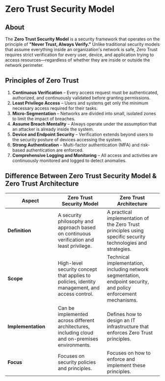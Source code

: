 # Zero Trust Security Model

## About

The **Zero Trust Security Model** is a security framework that operates on the principle of **"Never Trust, Always Verify."** Unlike traditional security models that assume everything inside an organization's network is safe, Zero Trust requires strict verification for every user, device, and application trying to access resources—regardless of whether they are inside or outside the network perimeter.

## **Principles of Zero Trust**

1. **Continuous Verification** – Every access request must be authenticated, authorized, and continuously validated before granting permissions.
2. **Least Privilege Access** – Users and systems get only the minimum necessary access required for their tasks.
3. **Micro-Segmentation** – Networks are divided into small, isolated zones to limit the impact of breaches.
4. **Assume Breach Mentality** – Always operate under the assumption that an attacker is already inside the system.
5. **Device and Endpoint Security** – Verification extends beyond users to the security posture of devices accessing the system.
6. **Strong Authentication** – Multi-factor authentication (MFA) and risk-based authentication are enforced.
7. **Comprehensive Logging and Monitoring** – All access and activities are continuously monitored and logged to detect anomalies.

## **Difference Between Zero Trust Security Model & Zero Trust Architecture**

<table data-full-width="true"><thead><tr><th width="148">Aspect</th><th>Zero Trust Security Model</th><th>Zero Trust Architecture</th></tr></thead><tbody><tr><td><strong>Definition</strong></td><td>A security philosophy and approach based on continuous verification and least privilege.</td><td>A practical implementation of the Zero Trust principles using specific security technologies and strategies.</td></tr><tr><td><strong>Scope</strong></td><td>High-level security concept that applies to policies, identity management, and access control.</td><td>Technical implementation, including network segmentation, endpoint security, and policy enforcement mechanisms.</td></tr><tr><td><strong>Implementation</strong></td><td>Can be implemented across different architectures, including cloud and on-premises environments.</td><td>Defines how to design an IT infrastructure that enforces Zero Trust principles.</td></tr><tr><td><strong>Focus</strong></td><td>Focuses on security policies and principles.</td><td>Focuses on how to enforce and implement these principles.</td></tr></tbody></table>

